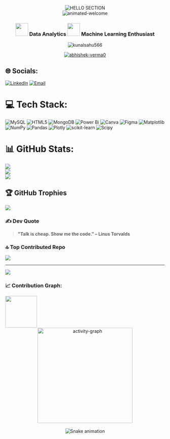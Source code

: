 
<p align="center">
  <img src="https://readme-typing-svg.herokuapp.com/?font=Righteous&size=35&center=true&vCenter=true&width=500&height=70&duration=4000&lines=Hi+There!+👋;+I'm+Kunal+Sahu!" alt="HELLO SECTION">
  <br>
  <img src="https://user-images.githubusercontent.com/74038190/212284100-561aa473-3905-4a80-b561-0d28506553ee.gif" alt="animated-welcome">
</p>



<h3 align="center"> <img src="https://user-images.githubusercontent.com/74038190/235223599-0eadbd7c-c916-4f24-af9d-9242730e6172.gif" width="40">  Data Analytics  <img src="https://github.com/Anmol-Baranwal/Cool-GIFs-For-GitHub/assets/74038190/42077049-1939-493e-9a19-47ca5db36643" width="40">  Machine Learning Enthusiast </h3>

<div align="center">
  <p>
    <img src="https://komarev.com/ghpvc/?username=kunalsahu566&label=Profile%20views&color=0e75b6&style=flat" alt="kunalsahu566" />
  </p>
</div>


<p align="center" > <a href="https://github.com/ryo-ma/github-profile-trophy"><img src="https://github-profile-trophy.vercel.app/?username=Abhishek-Verma0&theme=algolia&title=Followers,Stars,Repositories,Commits,PullRequest,Experience&column=6&margin-w=15&margin-h=15" alt="abhishek-verma0" /></a> </p>
</div>


## 🌐 Socials:
[![LinkedIn](https://img.shields.io/badge/LinkedIn-%230077B5.svg?logo=linkedin&logoColor=white)](https://linkedin.com/in/kunalsahu11)  [![Email](https://img.shields.io/badge/Email-D14836?logo=gmail&logoColor=white)](mailto:kunalsahu319@gmail.com)



# 💻 Tech Stack:
![MySQL](https://img.shields.io/badge/mysql-4479A1.svg?style=plastic&logo=mysql&logoColor=white) 
![HTML5](https://img.shields.io/badge/html5-%23E34F26.svg?style=plastic&logo=html5&logoColor=white) 
![MongoDB](https://img.shields.io/badge/MongoDB-%234ea94b.svg?style=plastic&logo=mongodb&logoColor=white) 
![Power Bi](https://img.shields.io/badge/power_bi-F2C811?style=plastic&logo=powerbi&logoColor=black) 
![Canva](https://img.shields.io/badge/Canva-%2300C4CC.svg?style=plastic&logo=Canva&logoColor=white) 
![Figma](https://img.shields.io/badge/figma-%23F24E1E.svg?style=plastic&logo=figma&logoColor=white) 
![Matplotlib](https://img.shields.io/badge/Matplotlib-%23ffffff.svg?style=plastic&logo=Matplotlib&logoColor=black) 
![NumPy](https://img.shields.io/badge/numpy-%23013243.svg?style=plastic&logo=numpy&logoColor=white) 
![Pandas](https://img.shields.io/badge/pandas-%23150458.svg?style=plastic&logo=pandas&logoColor=white) 
![Plotly](https://img.shields.io/badge/Plotly-%233F4F75.svg?style=plastic&logo=plotly&logoColor=white) 
![scikit-learn](https://img.shields.io/badge/scikit--learn-%23F7931E.svg?style=plastic&logo=scikit-learn&logoColor=white) 
![Scipy](https://img.shields.io/badge/SciPy-%230C55A5.svg?style=plastic&logo=scipy&logoColor=%white)

# 📊 GitHub Stats:
![](https://github-readme-stats.vercel.app/api?username=kunalsahu566&theme=dark&hide_border=false&include_all_commits=true&count_private=false)<br/>
![](https://nirzak-streak-stats.vercel.app/?user=kunalsahu566&theme=dark&hide_border=false)<br/>
![](https://github-readme-stats.vercel.app/api/top-langs/?username=kunalsahu566&theme=dark&hide_border=false&include_all_commits=true&count_private=false&layout=compact)

## 🏆 GitHub Trophies
![](https://github-profile-trophy.vercel.app/?username=kunalsahu566&theme=radical&no-frame=false&no-bg=true&margin-w=4)

### ✍️ Dev Quote
> **"Talk is cheap. Show me the code."
> – Linus Torvalds**

### 🔝 Top Contributed Repo
![](https://github-contributor-stats.vercel.app/api?username=kunalsahu566&limit=5&theme=dark&combine_all_yearly_contributions=true)

---
[![](https://visitcount.itsvg.in/api?id=kunalsahu566&icon=0&color=0)](https://visitcount.itsvg.in)

<!-- Proudly created with GPRM ( https://gprm.itsvg.in ) -->

### 📈 Contribution Graph:
<img src="https://user-images.githubusercontent.com/74038190/212284100-561aa473-3905-4a80-b561-0d28506553ee.gif" width="100vw">

<div align="center">
  <img src="https://github-readme-activity-graph.vercel.app/graph?username=kunalsahu566&radius=16&theme=redical&area=true&order=5" height="300" alt="activity-graph" />
</div>

<br>

<div align="center">
  <img src="https://profile-readme-generator.com/assets/snake.svg" alt="Snake animation" />
</div>
